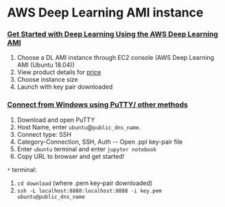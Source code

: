 # AWS Deep Learning AMI instance

### [Get Started with Deep Learning Using the AWS Deep Learning AMI](https://aws.amazon.com/cn/blogs/machine-learning/get-started-with-deep-learning-using-the-aws-deep-learning-ami/)
1. Choose a DL AMI instance through EC2 console (AWS Deep Learning AMI (Ubuntu 18.04))
2. View product details for [price](https://aws.amazon.com/marketplace/pp/B07Y43P7X5)
3. Choose instance size
4. Launch with key pair downloaded

### [Connect from Windows using PuTTY/ other methods](https://docs.aws.amazon.com/quickstarts/latest/vmlaunch/step-2-connect-to-instance.html#browser)
1. Download and open PuTTY
2. Host Name, enter `ubuntu`@`public_dns_name`.
3. Connect type: SSH
4. Category-Connection, SSH, Auth -- Open .ppl key-pair file
5. Enter `ubuntu` terminal and enter `jupyter notebook`
6. Copy URL to browser and get started!

`*` terminal:
1. `cd download` (where .pem key-pair downloaded)
2. `ssh -L localhost:8888:localhost:8888 -i key.pem ubuntu@public_dns_name`
